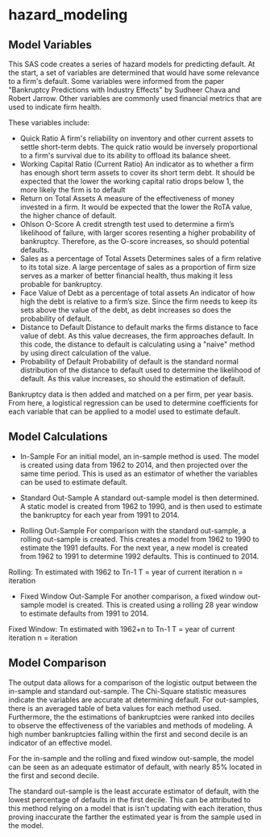 # hazard_modeling
## Model Variables

This SAS code creates a series of hazard models for predicting default. At the start, a set of variables are determined that would have some relevance to a firm's default. Some variables were informed from the paper "Bankruptcy Predictions with Industry Effects" by Sudheer Chava and Robert Jarrow. Other variables are commonly used financial metrics that are used to indicate firm health.

These variables include:

- Quick Ratio
    A firm's reliability on inventory and other current assets to settle short-term debts. The quick ratio would be inversely proportional to a firm's survival due to its ability to offload its balance sheet.
- Working Capital Ratio (Current Ratio)
    An indicator as to whether a firm has enough short term assets to cover its short term debt. It should be expected that the lower the working capital ratio drops below 1, the more likely the firm is to default
- Return on Total Assets
    A measure of the effectiveness of money invested in a firm. It would be expected that the lower the RoTA value, the higher chance of default.
- Ohlson O-Score
    A credit strength test used to determine a firm’s likelihood of failure, with larger scores resenting a higher probability of bankruptcy. Therefore, as the O-score increases, so should potential defaults.
- Sales as a percentage of Total Assets
    Determines sales of a firm relative to its total size. A large percentage of sales as a proportion of firm size serves as a marker of better financial health, thus making it less probable for bankruptcy.
- Face Value of Debt as a percentage of total assets
    An indicator of how high the debt is relative to a firm’s size. Since the firm needs to keep its sets above the value of the debt, as debt increases so does the probability of default.
- Distance to Default
    Distance to default marks the firms distance to face value of debt. As this value decreases, the firm approaches default. In this code, the distance to default is calculating using a "naive" method by using direct calculation of the value.
- Probability of Default
    Probability of default is the standard normal distribution of the distance to default used to determine the likelihood of default. As this value increases, so should the estimation of default.

Bankruptcy data is then added and matched on a per firm, per year basis. From here, a logistical regression can be used to determine coefficients for each variable that can be applied to a model used to estimate default.

## Model Calculations

- In-Sample
    For an initial model, an in-sample method is used. The model is created using data from 1962 to 2014, and then projected over the same time period. This is used as an estimator of whether the variables can be used to estimate default.

- Standard Out-Sample
    A standard out-sample model is then determined. A static model is created from 1962 to 1990, and is then used to estimate the bankruptcy for each year from 1991 to 2014.

- Rolling Out-Sample
    For comparison with the standard out-sample, a rolling out-sample is created. This creates a model from 1962 to 1990 to estimate the 1991 defaults. For the next year, a new model is created from 1962 to 1991 to determine 1992 defaults. This is continued to 2014.

Rolling:
Tn estimated with 1962 to Tn-1
T = year of current iteration
n = iteration

- Fixed Window Out-Sample
    For another comparison, a fixed window out-sample model is created. This is created using a rolling 28 year window to estimate defaults from 1991 to 2014.

Fixed Window:
Tn estimated with 1962+n to Tn-1
T = year of current iteration
n = iteration

## Model Comparison

The output data allows for a comparison of the logistic output between the in-sample and standard out-sample. The Chi-Square statistic measures indicate the variables are accurate at determining default. For out-samples, there is an averaged table of beta values for each method used. Furthermore, the the estimations of bankruptcies were ranked into deciles to observe the effectiveness of the variables and methods of modeling. A high number bankruptcies falling within the first and second decile is an indicator of an effective model.

For the in-sample and the rolling and fixed window out-sample, the model can be seen as an adequate estimator of default, with nearly 85% located in the first and second decile.

The standard out-sample is the least accurate estimator of default, with the lowest percentage of defaults in the first decile. This can be attributed to this method relying on a model that is isn't updating with each iteration, thus proving inaccurate the farther the estimated year is from the sample used in the model.
